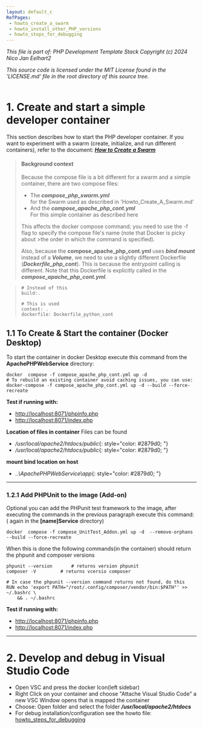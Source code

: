 ```yaml
---
layout: default_c
RefPages:
 - howto_create_a_swarm
 - howto_install_other_PHP_versions
 - howto_steps_for_debugging
--- 
```



_This file is part of: PHP Development Template Stack_
_Copyright (c) 2024 Nico Jan Eelhart2_

_This source code is licensed under the MIT License found in the  'LICENSE.md' file in the root directory of this source tree._
<br><br>

# 1. Create and start a simple developer container
This section describes how to start the PHP developer container. If you want to experiment with a swarm (create, initialize, and run different containers), refer to the document: [***How to Create a Swarm***](Howto_Create_A_Swarm)


> #### Background context
>Because the compose file is a bit different for a swarm and a simple container, there are two compose files:
>- The ***compose_php_swarm.yml***	<br>for the Swarm used as described in 'Howto_Create_A_Swarm.md'
>- And the ***compose_apache_php_cont.yml*** <br>For this simple container as described here
>
>This affects the docker compose command; you need to use the -f flag to specify the compose file's name (note that Docker is picky about >the order in which the command is specified).
>
>
>Also, because the **compose_apache_php_cont.yml** uses ***bind mount*** instead of a ***Volume***, we need to use a slightly different Dockerfile (***Dockerfile_php_cont***). This is because the entrypoint calling is different. Note that this Dockerfile is explicitly called in the ***compose_apache_php_cont.yml***.
>

>
> ```
> # Instead of this
> build:.
>
> # This is used
> context: .
> dockerfile: Dockerfile_python_cont	    
>```

 
## 1.1 To Create & Start the container (Docker Desktop)
To start the container in docker Desktop execute this command from the **ApachePHPWebService**  directory:  
```
docker  compose -f compose_apache_php_cont.yml up -d
# To rebuild an existing container avoid caching issues, you can use:
docker-compose -f compose_apache_php_cont.yml up -d --build --force-recreate
```

**Test if running with:**
-	[http://localhost:8071/phpinfo.php](http://localhost:8071/phpinfo.php)
-	[http://localhost:8071/index.php](http://localhost:8071/index.php) 

**Location of files in container**
Files can be found
- */usr/local/apache2/htdocs/public*{: style="color: #2879d0; "}
- */usr/local/apache2/htdocs/public*{: style="color: #2879d0; "}

**mount bind location on host**
- *..\ApachePHPWebService\app*{: style="color: #2879d0; "}

----

### 1.2.1 Add PHPUnit to the image (Add-on)
Optional you can add the PHPunit test framework to the image, after executing the commands in the previous paragraph execute  this command: ( again in the **[name]Service**  directory)  
```                                       
docker  compose -f compose_UnitTest_Addon.yml up -d  --remove-orphans --build --force-recreate
```


When this is done the following commands(in the container) should return the phpunit and composer versions 

```
phpunit --version		# returns version phpunit
composer -V			# returns vcersio composer
``` 

```
# In case the phpunit --version command returns not found, do this
RUN echo 'export PATH="/root/.config/composer/vendor/bin:$PATH"' >> ~/.bashrc \
    && . ~/.bashrc
```

**Test if running with:**
-	[http://localhost:8071/phpinfo.php](http://localhost:8071/phpinfo.php)
-	[http://localhost:8071/index.php](http://localhost:8071/index.php) 

----

# 2. Develop and debug in Visual Studio Code
- Open VSC and press the docker Icon(left sidebar)
- Right Click on your container and choose "Attache Visual Studio Code" a new VSC Window opens that is mapped the container
- Choose: Open folder and select the folder ***/usr/local/apache2/htdocs***
- For debug installation/configuration see the howto file: [howto_steps_for_debugging](howto_steps_for_debugging)

